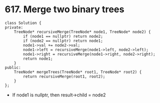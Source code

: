 # 617. Merge two binary trees
```
class Solution {
private:
    TreeNode* recursiveMerge(TreeNode* node1, TreeNode* node2) {
        if (node1 == nullptr) return node2;
        if (node2 == nullptr) return node1;
        node1->val += node2->val;
        node1->left = recursiveMerge(node1->left, node2->left);
        node1->right = recursiveMerge(node1->right, node2->right);
        return node1;
    }
public:
    TreeNode* mergeTrees(TreeNode* root1, TreeNode* root2) {
        return recursiveMerge(root1, root2);
    }
};
```

* If node1 is nullptr, then result->child = node2
